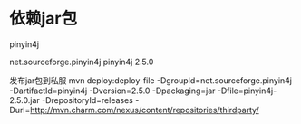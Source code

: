 # 依赖jar包

pinyin4j

<dependency>
    <groupId>net.sourceforge.pinyin4j</groupId>
    <artifactId>pinyin4j</artifactId>
    <version>2.5.0</version>
</dependency>


发布jar包到私服
mvn deploy:deploy-file -DgroupId=net.sourceforge.pinyin4j  -DartifactId=pinyin4j -Dversion=2.5.0 -Dpackaging=jar -Dfile=pinyin4j-2.5.0.jar  -DrepositoryId=releases -Durl=http://mvn.charm.com/nexus/content/repositories/thirdparty/
